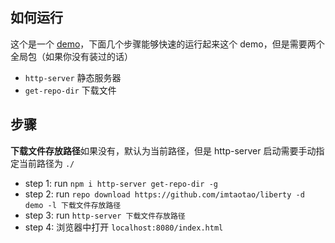 ## 如何运行
这个是一个 [demo](https://imtaotao.github.io/css-module/)，下面几个步骤能够快速的运行起来这个 demo，但是需要两个全局包（如果你没有装过的话）
+ `http-server` 静态服务器
+ `get-repo-dir` 下载文件

## 步骤
**下载文件存放路径**如果没有，默认为当前路径，但是 http-server 启动需要手动指定当前路径为 `./`

+ step 1: run `npm i http-server get-repo-dir -g`
+ step 2: run `repo download https://github.com/imtaotao/liberty -d demo -l 下载文件存放路径`
+ step 3: run `http-server 下载文件存放路径`
+ step 4: 浏览器中打开 `localhost:8080/index.html`